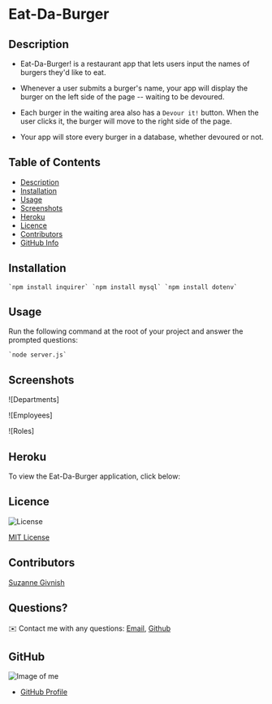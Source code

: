 # Eat-Da-Burger

## Description

* Eat-Da-Burger! is a restaurant app that lets users input the names of burgers they'd like to eat.

* Whenever a user submits a burger's name, your app will display the burger on the left side of the page -- waiting to be devoured.

* Each burger in the waiting area also has a `Devour it!` button. When the user clicks it, the burger will move to the right side of the page.

* Your app will store every burger in a database, whether devoured or not.

## Table of Contents
- [Description](#Description)
- [Installation](#Installation)
- [Usage](#Usage)
- [Screenshots](#Screenshots)
- [Heroku](#Heroku)
- [Licence](#Licence)
- [Contributors](#Contributors)
- [GitHub Info](#GitHub) 

## Installation
    `npm install inquirer` `npm install mysql` `npm install dotenv` 

## Usage
Run the following command at the root of your project and answer the prompted questions:

    `node server.js`

## Screenshots

![Departments]

![Employees]

![Roles]

## Heroku 
To view the Eat-Da-Burger application, click below:


## Licence
![License](https://img.shields.io/badge/License-mit-blue.svg "License Badge")

[MIT License](http://opensource.org/licenses/mit-license.php)

## Contributors
[Suzanne Givnish](https://github.com/suzygiv)

## Questions?
✉️ Contact me with any questions: [Email](suzannegivnish@gmail.com), [Github](https://github.com/suzygiv)

## GitHub
![Image of me](https://avatars0.githubusercontent.com/u/69487481?v=4)
- [GitHub Profile](https://github.com/suzygiv)

